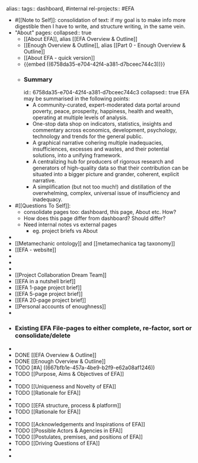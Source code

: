 alias::
tags:: dashboard, #internal
rel-projects:: #EFA


- #[[Note to Self]]: consolidation of text: if my goal is to make info more digestible then I have to write, and structure writing, in the same vein.
- "About" pages:
  collapsed:: true
	- [[About EFA]], alias [[EFA Overview & Outline]]
	- [[Enough Overview & Outline]], alias [[Part 0 - Enough Overview & Outline]]
	- [[About EFA - quick version]]
	- {{embed ((6758da35-e704-42f4-a381-d7bceec744c3))}}
	- ### Summary
	  id:: 6758da35-e704-42f4-a381-d7bceec744c3
	  collapsed:: true
	  EFA may be summarised in the following points:
		- A community-curated, expert-moderated data portal around poverty, peace, prosperity, happiness, health and wealth, operating at multiple levels of analysis.
		- One-stop data shop on indicators, statistics, insights and commentary across economics, development, psychology, technology and trends for the general public.
		- A graphical narrative cohering multiple inadequacies, insufficiences, excesses and wastes, and their potential solutions, into a unifying framework.
		- A centralizing hub for producers of rigorous research and generators of high-quality data so that their contribution can be situated into a bigger picture and grander, coherent, explicit narrative.
		- A simplification (but not too much!) and distillation of the overwhelming, complex, universal issue of insufficiency and inadequacy.
- #[[Questions To Self]]:
	- consolidate pages too: dashboard, this page, About etc. How?
	- How does this page differ from dashboard? Should differ?
	- Need internal notes vs external pages
		- eg. project briefs vs About
-
- [[Metamechanic ontology]] and [[metamechanica tag taxonomy]]
- [[EFA - website]]
-
-
-
- [[Project Collaboration Dream Team]]
- [[EFA in a nutshell brief]]
- [[EFA 1-page project brief]]
- [[EFA 5-page project brief]]
- [[EFA 20-page project brief]]
- [[Personal accounts of enoughness]]
-
- ### Existing EFA File-pages to either complete, re-factor, sort or consolidate/delete
-
- DONE [[EFA Overview & Outline]]
- DONE [[Enough Overview & Outline]]
- TODO [#A] ((667bfb1e-457a-4be9-b2f9-e62a08af1246))
- TODO [[Purpose, Aims & Objectives of EFA]]
-
- TODO [[Uniqueness and Novelty of EFA]]
- TODO [[Rationale for EFA]]
-
- TODO [[EFA structure, process & platform]]
- TODO [[Rationale for EFA]]
-
- TODO [[Acknowledgements and Inspirations of EFA]]
- TODO [[Possible Actors & Agencies in EFA]]
- TODO [[Postulates, premises, and positions of EFA]]
- TODO [[Driving Questions of EFA]]
-
-
